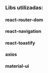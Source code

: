 ### Libs utilizadas: 

#### react-router-dom
#### react-navigation
#### react-toastify
#### axios
#### material-ui
